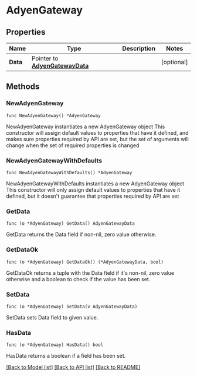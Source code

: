 # AdyenGateway

## Properties

Name | Type | Description | Notes
------------ | ------------- | ------------- | -------------
**Data** | Pointer to [**AdyenGatewayData**](AdyenGatewayData.md) |  | [optional] 

## Methods

### NewAdyenGateway

`func NewAdyenGateway() *AdyenGateway`

NewAdyenGateway instantiates a new AdyenGateway object
This constructor will assign default values to properties that have it defined,
and makes sure properties required by API are set, but the set of arguments
will change when the set of required properties is changed

### NewAdyenGatewayWithDefaults

`func NewAdyenGatewayWithDefaults() *AdyenGateway`

NewAdyenGatewayWithDefaults instantiates a new AdyenGateway object
This constructor will only assign default values to properties that have it defined,
but it doesn't guarantee that properties required by API are set

### GetData

`func (o *AdyenGateway) GetData() AdyenGatewayData`

GetData returns the Data field if non-nil, zero value otherwise.

### GetDataOk

`func (o *AdyenGateway) GetDataOk() (*AdyenGatewayData, bool)`

GetDataOk returns a tuple with the Data field if it's non-nil, zero value otherwise
and a boolean to check if the value has been set.

### SetData

`func (o *AdyenGateway) SetData(v AdyenGatewayData)`

SetData sets Data field to given value.

### HasData

`func (o *AdyenGateway) HasData() bool`

HasData returns a boolean if a field has been set.


[[Back to Model list]](../README.md#documentation-for-models) [[Back to API list]](../README.md#documentation-for-api-endpoints) [[Back to README]](../README.md)


